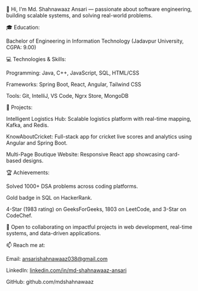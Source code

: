 <!--## Hi there 👋 -->

👋 Hi, I'm Md. Shahnawaaz Ansari — passionate about software engineering, building scalable systems, and solving real-world problems.


🎓 Education:


Bachelor of Engineering in Information Technology (Jadavpur University, CGPA: 9.00)


💻 Technologies & Skills:

Programming: Java, C++, JavaScript, SQL, HTML/CSS

Frameworks: Spring Boot, React, Angular, Tailwind CSS

Tools: Git, IntelliJ, VS Code, Ngrx Store, MongoDB


🚀 Projects:

Intelligent Logistics Hub: Scalable logistics platform with real-time mapping, Kafka, and Redis.

KnowAboutCricket: Full-stack app for cricket live scores and analytics using Angular and Spring Boot.

Multi-Page Boutique Website: Responsive React app showcasing card-based designs.


🏆 Achievements:


Solved 1000+ DSA problems across coding platforms.

Gold badge in SQL on HackerRank.

4-Star (1983 rating) on GeeksForGeeks, 1803 on LeetCode, and 3-Star on CodeChef.


🌟 Open to collaborating on impactful projects in web development, real-time systems, and data-driven applications.


📫 Reach me at:


Email: ansarishahnawaaz038@gmail.com

LinkedIn: [linkedin.com/in/md-shahnawaaz-ansari](https://www.linkedin.com/in/md-shahnawaaz-ansari-33811425a/)

GitHub: github.com/mdshahnawaaz




<!--
**mdshahnawaaz/mdshahnawaaz** is a ✨ _special_ ✨ repository because its `README.md` (this file) appears on your GitHub profile.

Here are some ideas to get you started:

- 🔭 I’m currently working on ...
- 🌱 I’m currently learning ...
- 👯 I’m looking to collaborate on ...
- 🤔 I’m looking for help with ...
- 💬 Ask me about ...
- 📫 How to reach me: ...
- 😄 Pronouns: ...
- ⚡ Fun fact: ...
-->
